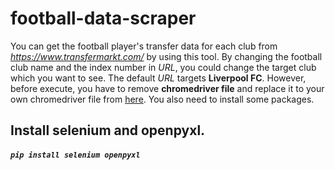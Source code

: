 # football-data-scraper
You can get the football player's transfer data for each club from *https://www.transfermarkt.com/* by using this tool. By changing the football club name and the index number in *URL*, you could change the target club which you want to see. The default *URL* targets **Liverpool FC**.
However, before execute, you have to remove **chromedriver file** and replace it to your own chromedriver file from [here](https://chromedriver.chromium.org/downloads). You also need to install some packages.

## Install selenium and openpyxl.
##### `pip install selenium openpyxl`
